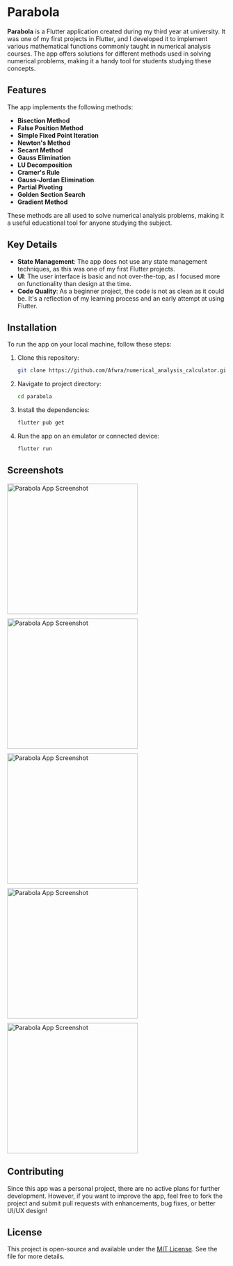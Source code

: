 # Parabola


**Parabola** is a Flutter application created during my third year at university. It was one of my first projects in Flutter, and I developed it to implement various mathematical functions commonly taught in numerical analysis courses. The app offers solutions for different methods used in solving numerical problems, making it a handy tool for students studying these concepts.


## Features

The app implements the following methods:

- **Bisection Method**
- **False Position Method**
- **Simple Fixed Point Iteration**
- **Newton's Method**
- **Secant Method**
- **Gauss Elimination**
- **LU Decomposition**
- **Cramer's Rule**
- **Gauss-Jordan Elimination**
- **Partial Pivoting**
- **Golden Section Search**
- **Gradient Method**

These methods are all used to solve numerical analysis problems, making it a useful educational tool for anyone studying the subject.

## Key Details

- **State Management**: The app does not use any state management techniques, as this was one of my first Flutter projects.
- **UI**: The user interface is basic and not over-the-top, as I focused more on functionality than design at the time.
- **Code Quality**: As a beginner project, the code is not as clean as it could be. It's a reflection of my learning process and an early attempt at using Flutter.

## Installation

To run the app on your local machine, follow these steps:

1. Clone this repository:
   ```bash
   git clone https://github.com/Afwra/numerical_analysis_calculator.git

2. Navigate to project directory:
   ```bash
   cd parabola

3. Install the dependencies:
   ```bash
   flutter pub get

3. Run the app on an emulator or connected device:
   ```bash
   flutter run


## Screenshots
<div style="display: flex; flex-wrap: wrap; gap: 10px;">

<img src="images/screenshots/screenshot1.png" alt="Parabola App Screenshot" width="300"/>
<img src="images/screenshots/screenshot2.png" alt="Parabola App Screenshot" width="300"/>
<img src="images/screenshots/screenshot3.png" alt="Parabola App Screenshot" width="300"/>
<img src="images/screenshots/screenshot4.png" alt="Parabola App Screenshot" width="300"/>
<img src="images/screenshots/screenshot5.png" alt="Parabola App Screenshot" width="300"/>
</div>

## Contributing

Since this app was a personal project, there are no active plans for further development. However, if you want to improve the app, feel free to fork the project and submit pull requests with enhancements, bug fixes, or better UI/UX design!

## License

This project is open-source and available under the [MIT License](LICENSE). See the file for more details.


